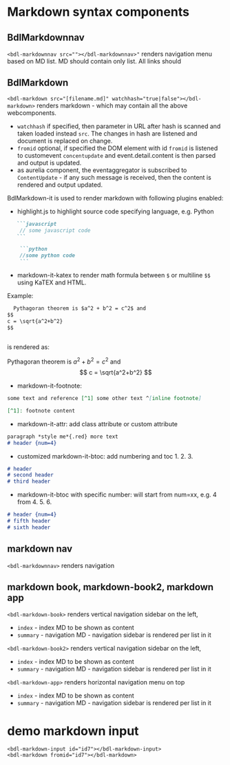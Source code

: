 # Markdown syntax components

## BdlMarkdownnav
`<bdl-markdownnav src=""></bdl-markdownnav>"` renders navigation menu based on MD list. MD should contain only list.
All links should


## BdlMarkdown
`<bdl-markdown src="[filename.md]" watchhash="true|false"></bdl-markdown>` renders markdown - which may contain all the above webcomponents.
* `watchhash` if specified, then parameter in URL after hash is scanned and taken loaded instead `src`. The changes in hash are listened and document is replaced on change.
* `fromid` optional, if specified the DOM element with id `fromid` is listened to customevent `concentupdate` and event.detail.content is then parsed and output is updated.
* as aurelia component, the eventaggregator is subscribed to `ContentUpdate` - if any such message is received, then the content is rendered and output updated.

BdlMarkdown-it is used to render markdown with following plugins enabled: 
* highlight.js to highlight source code specifying language, e.g. Python 
 ```markdown
    ```javascript
     // some javascript code
    ``` 
```

```markdown
    ```python
    //some python code
    ```
```
* markdown-it-katex to render math formula between `$` or multiline `$$` using KaTEX and HTML.

Example:
```markdown
  Pythagoran theorem is $a^2 + b^2 = c^2$ and 
$$
c = \sqrt{a^2+b^2}
$$  
  
```
is rendered as:

  Pythagoran theorem is $a^2 + b^2 = c^2$ and 
$$
c = \sqrt{a^2+b^2}
$$



* markdown-it-footnote: 
```markdown
some text and reference [^1] some other text ^[inline footnote]

[^1]: footnote content
```

* markdown-it-attr: add class attribute or custom attribute
```markdown
paragraph *style me*{.red} more text
# header {num=4}
```

* customized markdown-it-btoc: add numbering and toc 1. 2. 3. 
```markdown
# header 
# second header
# third header
```

* markdown-it-btoc with specific number: will start from num=xx, e.g. 4 from 4. 5. 6.
```markdown
# header {num=4}
# fifth header
# sixth header
```
 

## markdown nav
`<bdl-markdownnav>` renders navigation

## markdown book, markdown-book2, markdown app
`<bdl-markdown-book>` renders vertical navigation sidebar on the left,
  * `index` - index MD to be shown as content
  * `summary` - navigation MD - navigation sidebar is rendered per list in it

`<bdl-markdown-book2>` renders vertical navigation sidebar on the left,
  * `index` - index MD to be shown as content
  * `summary` - navigation MD - navigation sidebar is rendered per list in it

`<bdl-markdown-app>` renders horizontal navigation menu on top
  * `index` - index MD to be shown as content
  * `summary` - navigation MD - navigation sidebar is rendered per list in it

# demo markdown input
```
<bdl-markdown-input id="id7"></bdl-markdown-input>
<bdl-markdown fromid="id7"></bdl-markdown>
```

<bdl-markdown-input id="id7"></bdl-markdown-input>
<bdl-markdown fromid="id7"></bdl-markdown>
